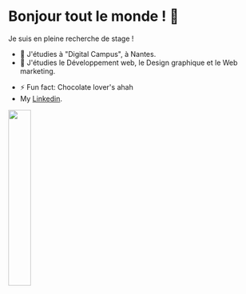 # Bonjour tout le monde ! 👋
Je suis en pleine recherche de stage !

- 🔭 J'étudies à "Digital Campus", à Nantes.
- 🌱 J'étudies le Développement web, le Design graphique et le Web marketing.
<!--👯 I’m looking to collaborate on ...
- 🤔 I’m looking for help with ...
- 💬 Ask me about ...
- 📫 How to reach me: ...
- 😄 Pronouns: ...-->
- ⚡ Fun fact: Chocolate lover's ahah
- My [Linkedin](https://www.linkedin.com/in/m%C3%A9lanie-guillon-72aa391b8).
<!--[<img width="2.5%" src="flaticon.com/svg/static/icons/svg/174/174857.svg" />](https://www.linkedin.com/in/m%C3%A9lanie-guillon-72aa391b8)-->

<img width="30%" src="https://i.pinimg.com/564x/25/18/40/251840488e31bb22b019024fe5069c48.jpg">
